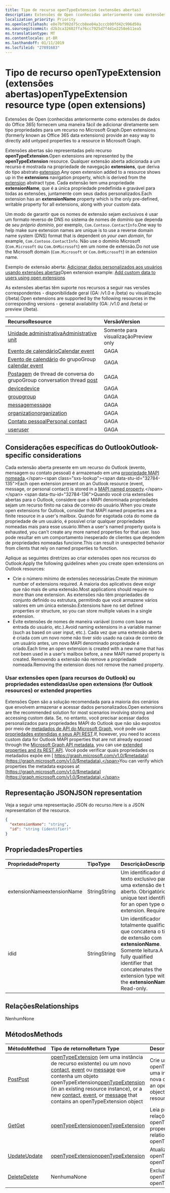 ```yaml
---
title: Tipo de recurso openTypeExtension (extensões abertas)
description: Extensões de Open (conhecidas anteriormente como extensões de dados do Office 365) fornecem uma maneira fácil de adicionar diretamente sem tipo propriedades para um recurso no Microsoft Graph.
localization_priority: Priority
ms.openlocfilehash: e0e7bf992d75ccb8ee04a3cccb90fd42c996d50a
ms.sourcegitcommit: d2b3ca32602ffa76cc7925d7f4d1e2258e611ea5
ms.translationtype: MT
ms.contentlocale: pt-BR
ms.lasthandoff: 01/11/2019
ms.locfileid: "27891683"
---
```

# <a name="opentypeextension-resource-type-open-extensions"></a><span data-ttu-id="32784-103">Tipo de recurso openTypeExtension (extensões abertas)</span><span class="sxs-lookup"><span data-stu-id="32784-103">openTypeExtension resource type (open extensions)</span></span>

<span data-ttu-id="32784-104">Extensões de Open (conhecidas anteriormente como extensões de dados do Office 365) fornecem uma maneira fácil de adicionar diretamente sem tipo propriedades para um recurso no Microsoft Graph.</span><span class="sxs-lookup"><span data-stu-id="32784-104">Open extensions (formerly known as Office 365 data extensions) provide an easy way to directly add untyped properties to a resource in Microsoft Graph.</span></span>

<span data-ttu-id="32784-105">Extensões abertas são representadas pelo recurso **openTypeExtension**.</span><span class="sxs-lookup"><span data-stu-id="32784-105">Open extensions are represented by the **openTypeExtension** resource.</span></span> <span data-ttu-id="32784-106">Qualquer extensão aberta adicionada a um recurso é mostrada na propriedade de navegação **extensions**, que deriva do tipo abstrato [extension](extension.md).</span><span class="sxs-lookup"><span data-stu-id="32784-106">Any open extension added to a resource shows up in the **extensions** navigation property, which is derived from the [extension](extension.md) abstract type.</span></span> <span data-ttu-id="32784-107">Cada extensão tem uma propriedade **extensionName**, que é a única propriedade predefinida e gravável para todas as extensões, juntamente com seus dados personalizados.</span><span class="sxs-lookup"><span data-stu-id="32784-107">Each extension has an **extensionName** property which is the only pre-defined, writable property for all extensions, along with your custom data.</span></span>

<span data-ttu-id="32784-108">Um modo de garantir que os nomes de extensão sejam exclusivos é usar um formato reverso de DNS no sistema de nomes de domínio que dependa de _seu próprio domínio_, por exemplo, `Com.Contoso.ContactInfo`.</span><span class="sxs-lookup"><span data-stu-id="32784-108">One way to help make sure extension names are unique is to use a reverse domain name system (DNS) format that is dependent on _your own domain_, for example, `Com.Contoso.ContactInfo`.</span></span> <span data-ttu-id="32784-109">Não use o domínio Microsoft (`Com.Microsoft` ou `Com.OnMicrosoft`) em um nome de extensão.</span><span class="sxs-lookup"><span data-stu-id="32784-109">Do not use the Microsoft domain (`Com.Microsoft` or `Com.OnMicrosoft`) in an extension name.</span></span>

<span data-ttu-id="32784-110">Exemplo de extensão aberta: [Adicionar dados personalizados aos usuários usando extensões abertas](/graph/extensibility-open-users)</span><span class="sxs-lookup"><span data-stu-id="32784-110">Open extension example: [Add custom data to users using open extensions](/graph/extensibility-open-users)</span></span>

<span data-ttu-id="32784-111">As extensões abertas têm suporte nos recursos a seguir nas versões correspondentes - disponibilidade geral (GA: /v1.0 e /beta) ou visualização (/beta).</span><span class="sxs-lookup"><span data-stu-id="32784-111">Open extensions are supported by the following resources in the corresponding versions - general availability (GA: /v1.0 and /beta) or preview (/beta).</span></span>

|<span data-ttu-id="32784-112">Recurso</span><span class="sxs-lookup"><span data-stu-id="32784-112">Resource</span></span> |<span data-ttu-id="32784-113">Versão</span><span class="sxs-lookup"><span data-stu-id="32784-113">Version</span></span> |
|:---------------|:-------|
| [<span data-ttu-id="32784-114">Unidade administrativa</span><span class="sxs-lookup"><span data-stu-id="32784-114">Administrative unit</span></span>](/graph/api/resources/administrativeunit?view=graph-rest-beta)  | <span data-ttu-id="32784-115">Somente para visualização</span><span class="sxs-lookup"><span data-stu-id="32784-115">Preview only</span></span> |
| [<span data-ttu-id="32784-116">Evento de calendário</span><span class="sxs-lookup"><span data-stu-id="32784-116">Calendar event</span></span>](event.md) | <span data-ttu-id="32784-117">GA</span><span class="sxs-lookup"><span data-stu-id="32784-117">GA</span></span> |
| <span data-ttu-id="32784-118">[Evento de calendário](event.md) do grupo</span><span class="sxs-lookup"><span data-stu-id="32784-118">Group [calendar event](event.md)</span></span> | <span data-ttu-id="32784-119">GA</span><span class="sxs-lookup"><span data-stu-id="32784-119">GA</span></span> |
| <span data-ttu-id="32784-120">[Postagem](post.md) de thread de conversa do grupo</span><span class="sxs-lookup"><span data-stu-id="32784-120">Group conversation thread [post](post.md)</span></span> | <span data-ttu-id="32784-121">GA</span><span class="sxs-lookup"><span data-stu-id="32784-121">GA</span></span> |
| [<span data-ttu-id="32784-122">device</span><span class="sxs-lookup"><span data-stu-id="32784-122">device</span></span>](device.md) | <span data-ttu-id="32784-123">GA</span><span class="sxs-lookup"><span data-stu-id="32784-123">GA</span></span> |
| [<span data-ttu-id="32784-124">group</span><span class="sxs-lookup"><span data-stu-id="32784-124">group</span></span>](group.md) | <span data-ttu-id="32784-125">GA</span><span class="sxs-lookup"><span data-stu-id="32784-125">GA</span></span> |
| [<span data-ttu-id="32784-126">message</span><span class="sxs-lookup"><span data-stu-id="32784-126">message</span></span>](message.md) | <span data-ttu-id="32784-127">GA</span><span class="sxs-lookup"><span data-stu-id="32784-127">GA</span></span> |
| [<span data-ttu-id="32784-128">organization</span><span class="sxs-lookup"><span data-stu-id="32784-128">organization</span></span>](organization.md) | <span data-ttu-id="32784-129">GA</span><span class="sxs-lookup"><span data-stu-id="32784-129">GA</span></span> |
| [<span data-ttu-id="32784-130">Contato pessoal</span><span class="sxs-lookup"><span data-stu-id="32784-130">Personal contact</span></span>](contact.md) | <span data-ttu-id="32784-131">GA</span><span class="sxs-lookup"><span data-stu-id="32784-131">GA</span></span> |
| [<span data-ttu-id="32784-132">user</span><span class="sxs-lookup"><span data-stu-id="32784-132">user</span></span>](user.md) | <span data-ttu-id="32784-133">GA</span><span class="sxs-lookup"><span data-stu-id="32784-133">GA</span></span> |

## <a name="outlook-specific-considerations"></a><span data-ttu-id="32784-134">Considerações específicas do Outlook</span><span class="sxs-lookup"><span data-stu-id="32784-134">Outlook-specific considerations</span></span>

<span data-ttu-id="32784-135">Cada extensão aberta presente em um recurso do Outlook (evento, mensagem ou contato pessoal) é armazenado em uma [propriedade MAPI nomeada](https://msdn.microsoft.com/library/cc765864(v=office.15).aspx).</span><span class="sxs-lookup"><span data-stu-id="32784-135">Each open extension present on an Outlook resource (event, message, or personal contact) is stored in a [MAPI named property](https://msdn.microsoft.com/library/cc765864(v=office.15).aspx).</span></span> <span data-ttu-id="32784-136">Quando você cria extensões abertas para o Outlook, considere que o MAPI denominada propriedades sejam um recurso finito na caixa de correio do usuário.</span><span class="sxs-lookup"><span data-stu-id="32784-136">When you create open extensions for Outlook, consider that MAPI named properties are a finite resource in a user's mailbox.</span></span> <span data-ttu-id="32784-137">Quando for esgotada cota do nome da propriedade de um usuário, é possível criar qualquer propriedades nomeadas mais para esse usuário.</span><span class="sxs-lookup"><span data-stu-id="32784-137">When a user's named property quota is exhausted, you can't create any more named properties for that user.</span></span> <span data-ttu-id="32784-138">Isso pode resultar em um comportamento inesperado de clientes que dependem de propriedades nomeadas funcione.</span><span class="sxs-lookup"><span data-stu-id="32784-138">This can result in unexpected behavior from clients that rely on named properties to function.</span></span>

<span data-ttu-id="32784-139">Aplique as seguintes diretrizes ao criar extensões open nos recursos do Outlook:</span><span class="sxs-lookup"><span data-stu-id="32784-139">Apply the following guidelines when you create open extensions on Outlook resources:</span></span>

- <span data-ttu-id="32784-140">Crie o número mínimo de extensões necessárias.</span><span class="sxs-lookup"><span data-stu-id="32784-140">Create the minimum number of extensions required.</span></span> <span data-ttu-id="32784-141">A maioria dos aplicativos deve exigir que não mais de uma extensão.</span><span class="sxs-lookup"><span data-stu-id="32784-141">Most applications should require no more than one extension.</span></span> <span data-ttu-id="32784-142">As extensões não têm propriedades de conjunto definido ou estrutura, permitindo que você armazene vários valores em um única extensão.</span><span class="sxs-lookup"><span data-stu-id="32784-142">Extensions have no set defined properties or structure, so you can store multiple values in a single extension.</span></span>
- <span data-ttu-id="32784-143">Evite extensões de nomes de maneira variável (como com base na entrada do usuário, etc.).</span><span class="sxs-lookup"><span data-stu-id="32784-143">Avoid naming extensions in a variable manner (such as based on user input, etc.).</span></span> <span data-ttu-id="32784-144">Cada vez que uma extensão aberta é criada com um novo nome não tiver sido usado na caixa de correio de um usuário antes, um novo MAPI denominado propriedade é criado.</span><span class="sxs-lookup"><span data-stu-id="32784-144">Each time an open extension is created with a new name that has not been used in a user's mailbox before, a new MAPI named property is created.</span></span> <span data-ttu-id="32784-145">Removendo a extensão não remove a propriedade nomeada.</span><span class="sxs-lookup"><span data-stu-id="32784-145">Removing the extension does not remove the named property.</span></span>

### <a name="use-open-extensions-for-outlook-resources-or-extended-properties"></a><span data-ttu-id="32784-146">Usar extensões open (para recursos do Outlook) ou propriedades estendidas</span><span class="sxs-lookup"><span data-stu-id="32784-146">Use open extensions (for Outlook resources) or extended properties</span></span>

<span data-ttu-id="32784-147">Extensões Open são a solução recomendada para a maioria dos cenários que envolvem armazenar e acessar dados personalizados.</span><span class="sxs-lookup"><span data-stu-id="32784-147">Open extensions are the recommended solution for most scenarios involving storing and accessing custom data.</span></span> <span data-ttu-id="32784-148">Se, no entanto, você precisar acessar dados personalizados para propriedades MAPI do Outlook que não são expostos por meio de [metadados de API do Microsoft Graph](https://developer.microsoft.com/graph/docs/overview/call_api), você pode usar [propriedades estendidas e seus API REST](extended-properties-overview.md).</span><span class="sxs-lookup"><span data-stu-id="32784-148">If, however, you need to access custom data for Outlook MAPI properties that are not already exposed through the [Microsoft Graph API metadata](https://developer.microsoft.com/graph/docs/overview/call_api), you can use [extended properties and its REST API](extended-properties-overview.md).</span></span> <span data-ttu-id="32784-149">Você pode verificar quais propriedades os metadados expõe em [ https://graph.microsoft.com/v1.0/$metadata](https://graph.microsoft.com/v1.0/$metadata).</span><span class="sxs-lookup"><span data-stu-id="32784-149">You can verify which properties the metadata exposes at [https://graph.microsoft.com/v1.0/$metadata](https://graph.microsoft.com/v1.0/$metadata).</span></span>

## <a name="json-representation"></a><span data-ttu-id="32784-150">Representação JSON</span><span class="sxs-lookup"><span data-stu-id="32784-150">JSON representation</span></span>

<span data-ttu-id="32784-151">Veja a seguir uma representação JSON do recurso.</span><span class="sxs-lookup"><span data-stu-id="32784-151">Here is a JSON representation of the resource.</span></span>

<!--{
  "blockType": "resource",
  "openType": true,
  "optionalProperties": [],
  "baseType": "microsoft.graph.extension",
  "@odata.type": "microsoft.graph.openTypeExtension"
}-->

```json
{
  "extensionName": "string",
  "id": "string (identifier)"
}

```

## <a name="properties"></a><span data-ttu-id="32784-152">Propriedades</span><span class="sxs-lookup"><span data-stu-id="32784-152">Properties</span></span>

|<span data-ttu-id="32784-153">Propriedade</span><span class="sxs-lookup"><span data-stu-id="32784-153">Property</span></span> | <span data-ttu-id="32784-154">Tipo</span><span class="sxs-lookup"><span data-stu-id="32784-154">Type</span></span> | <span data-ttu-id="32784-155">Descrição</span><span class="sxs-lookup"><span data-stu-id="32784-155">Description</span></span> |
|:---------------|:--------|:----------|
|<span data-ttu-id="32784-156">extensionName</span><span class="sxs-lookup"><span data-stu-id="32784-156">extensionName</span></span>|<span data-ttu-id="32784-157">String</span><span class="sxs-lookup"><span data-stu-id="32784-157">String</span></span>|<span data-ttu-id="32784-p107">Um identificador de texto exclusivo para uma extensão de tipo aberto. Obrigatório.</span><span class="sxs-lookup"><span data-stu-id="32784-p107">A unique text identifier for an open type open extension. Required.</span></span>|
|<span data-ttu-id="32784-160">id</span><span class="sxs-lookup"><span data-stu-id="32784-160">id</span></span>|<span data-ttu-id="32784-161">String</span><span class="sxs-lookup"><span data-stu-id="32784-161">String</span></span>| <span data-ttu-id="32784-p108">Um identificador totalmente qualificado que concatena o tipo de extensão com **extensionName**. Somente leitura.</span><span class="sxs-lookup"><span data-stu-id="32784-p108">A fully qualified identifier that concatenates the extension type with the **extensionName**. Read-only.</span></span>|

## <a name="relationships"></a><span data-ttu-id="32784-164">Relações</span><span class="sxs-lookup"><span data-stu-id="32784-164">Relationships</span></span>

<span data-ttu-id="32784-165">Nenhum</span><span class="sxs-lookup"><span data-stu-id="32784-165">None</span></span>

## <a name="methods"></a><span data-ttu-id="32784-166">Métodos</span><span class="sxs-lookup"><span data-stu-id="32784-166">Methods</span></span>

|<span data-ttu-id="32784-167">Método</span><span class="sxs-lookup"><span data-stu-id="32784-167">Method</span></span> | <span data-ttu-id="32784-168">Tipo de retorno</span><span class="sxs-lookup"><span data-stu-id="32784-168">Return Type</span></span> | <span data-ttu-id="32784-169">Descrição</span><span class="sxs-lookup"><span data-stu-id="32784-169">Description</span></span> |
|:---------------|:--------|:----------|
|[<span data-ttu-id="32784-170">Post</span><span class="sxs-lookup"><span data-stu-id="32784-170">Post</span></span>](../api/opentypeextension-post-opentypeextension.md) | <span data-ttu-id="32784-171">[openTypeExtension](opentypeextension.md) (em uma instância de recurso existente) ou um novo [contact](../resources/contact.md), [event](../resources/event.md) ou [message](../resources/message.md) que contenha um objeto openTypeExtension</span><span class="sxs-lookup"><span data-stu-id="32784-171">[openTypeExtension](opentypeextension.md) (in an existing resource instance), or a new [contact](../resources/contact.md), [event](../resources/event.md), or [message](../resources/message.md) that contains an openTypeExtension object</span></span> | <span data-ttu-id="32784-172">Crie um objeto openTypeExtension em uma instância de recurso nova ou existente.</span><span class="sxs-lookup"><span data-stu-id="32784-172">Create an openTypeExtension object in an existing or new resource instance.</span></span>|
|[<span data-ttu-id="32784-173">Get</span><span class="sxs-lookup"><span data-stu-id="32784-173">Get</span></span>](../api/opentypeextension-get.md) | [<span data-ttu-id="32784-174">openTypeExtension</span><span class="sxs-lookup"><span data-stu-id="32784-174">openTypeExtension</span></span>](opentypeextension.md) |<span data-ttu-id="32784-175">Leia propriedades e relações do objeto openTypeExtension.</span><span class="sxs-lookup"><span data-stu-id="32784-175">Read properties and relationships of openTypeExtension object.</span></span>|
|[<span data-ttu-id="32784-176">Update</span><span class="sxs-lookup"><span data-stu-id="32784-176">Update</span></span>](../api/opentypeextension-update.md) | [<span data-ttu-id="32784-177">openTypeExtension</span><span class="sxs-lookup"><span data-stu-id="32784-177">openTypeExtension</span></span>](opentypeextension.md) |<span data-ttu-id="32784-178">Atualize o objeto openTypeExtension.</span><span class="sxs-lookup"><span data-stu-id="32784-178">Update openTypeExtension object.</span></span> |
|[<span data-ttu-id="32784-179">Delete</span><span class="sxs-lookup"><span data-stu-id="32784-179">Delete</span></span>](../api/opentypeextension-delete.md) | <span data-ttu-id="32784-180">Nenhuma</span><span class="sxs-lookup"><span data-stu-id="32784-180">None</span></span> |<span data-ttu-id="32784-181">Exclua um objeto openTypeExtension.</span><span class="sxs-lookup"><span data-stu-id="32784-181">Delete openTypeExtension object.</span></span> |

<!-- uuid: 8fcb5dbc-d5aa-4681-8e31-b001d5168d79
2015-10-25 14:57:30 UTC -->
<!-- {
  "type": "#page.annotation",
  "description": "openTypeExtension resource",
  "keywords": "",
  "section": "documentation",
  "tocPath": ""
}-->
